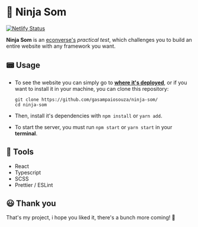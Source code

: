 # 🎵 Ninja Som

[![Netlify Status](https://api.netlify.com/api/v1/badges/9361965f-f418-484d-912a-61532b6b3786/deploy-status)](https://app.netlify.com/sites/ninja-som/deploys)

**Ninja Som** is an [econverse's](https://github.com/econverse-digital/teste-front-end-junior) _practical test_, which challenges you to build an entire website with any framework you want.

## 📟 Usage

- To see the website you can simply go to **[where it's deployed](https://ninja-som.netlify.app/)**, or if you want to install it in your machine, you can clone this repository:

  ```
  git clone https://github.com/gasampaiosouza/ninja-som/
  cd ninja-som
  ```

- Then, install it's dependencies with `npm install` or `yarn add`.

- To start the server, you must run `npm start` or `yarn start` in your **terminal**.

## 📌 Tools

- React
- Typescript
- SCSS
- Prettier / ESLint

## 😃 Thank you

That's my project, i hope you liked it, there's a bunch more coming! 💜
